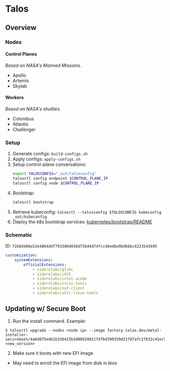 # Talos

## Overview

### Nodes

#### Control Planes

_Based on NASA's Manned Missions._

- Apollo
- Artemis
- Skylab

#### Workers

_Based on NASA's shuttles._

- Colombus
- Atlantis
- Challenger

### Setup

1. Generate configs: `build-configs.sh`
3. Apply configs: `apply-configs.sh`
4. Setup control-plane conversations:
    ```sh
    export TALOSCONFIG="_out/talosconfig"
    talosctl config endpoint $CONTROL_PLANE_IP
    talosctl config node $CONTROL_PLANE_IP
    ```
5. Bootstrap:
    ```sh
    talosctl bootstrap
    ```
6. Retrieve kubeconfig: `talosctl --talosconfig $TALOSCONFIG kubeconfig _out/kubeconfig`
7. Deploy the k8s bootstrap services: [kubernetes/bootstrap/README](../kubernetes/bootstrap/README.md)

### Schematic

ID: `72b8d480a52e4864ddf7915064656d75b44474fcc48edbe9bdbbbc6223543695`

```yaml
customization:
    systemExtensions:
        officialExtensions:
            - siderolabs/glibc
            - siderolabs/i915
            - siderolabs/intel-ucode
            - siderolabs/iscsi-tools
            - siderolabs/nut-client
            - siderolabs/util-linux-tools
```

## Updating w/ Secure Boot

1. Run the install command. Example:

  ```shell
  $ talosctl upgrade --nodes <node ip> --image factory.talos.dev/metal-installer-secureboot/4a6d075edb1b336415b3d809208217dfbd390359d21787afc2f832c41ec56007:<new_version>
  ```
2. Make sure it boots with new EFI image
  - May need to enroll the EFI image from disk in bios
